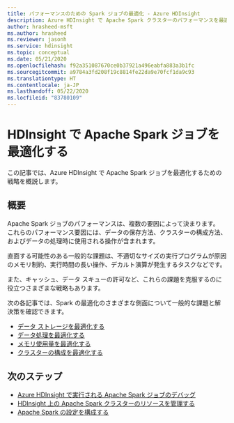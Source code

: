 ```yaml
---
title: パフォーマンスのための Spark ジョブの最適化 - Azure HDInsight
description: Azure HDInsight で Apache Spark クラスターのパフォーマンスを最適にするための一般的な戦略を示します。
author: hrasheed-msft
ms.author: hrasheed
ms.reviewer: jasonh
ms.service: hdinsight
ms.topic: conceptual
ms.date: 05/21/2020
ms.openlocfilehash: f92a351087670ce0b37921a496eabfa883a3b1fc
ms.sourcegitcommit: a9784a3fd208f19c8814fe22da9e70fcf1da9c93
ms.translationtype: HT
ms.contentlocale: ja-JP
ms.lasthandoff: 05/22/2020
ms.locfileid: "83780109"
---
```

# <a name="optimize-apache-spark-jobs-in-hdinsight"></a>HDInsight で Apache Spark ジョブを最適化する

この記事では、Azure HDInsight で Apache Spark ジョブを最適化するための戦略を概説します。

## <a name="overview"></a>概要

Apache Spark ジョブのパフォーマンスは、複数の要因によって決まります。 これらのパフォーマンス要因には、データの保存方法、クラスターの構成方法、およびデータの処理時に使用される操作が含まれます。

直面する可能性のある一般的な課題は、不適切なサイズの実行プログラムが原因のメモリ制約、実行時間の長い操作、デカルト演算が発生するタスクなどです。

また、キャッシュ、データ スキューの許可など、これらの課題を克服するのに役立つさまざまな戦略もあります。

次の各記事では、Spark の最適化のさまざまな側面について一般的な課題と解決策を確認できます。

* [データ ストレージを最適化する](optimize-data-storage.md)
* [データ処理を最適化する](optimize-data-processing.md)
* [メモリ使用量を最適化する](optimize-memory-usage.md)
* [クラスターの構成を最適化する](optimize-cluster-configuration.md)

## <a name="next-steps"></a>次のステップ

* [Azure HDInsight で実行される Apache Spark ジョブのデバッグ](apache-spark-job-debugging.md)
* [HDInsight 上の Apache Spark クラスターのリソースを管理する](apache-spark-resource-manager.md)
* [Apache Spark の設定を構成する](apache-spark-settings.md)
